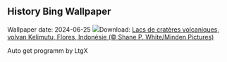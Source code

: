 ## History Bing Wallpaper
Wallpaper date: 2024-06-25
![](https://www.bing.com/th?id=OHR.FloresIsland_FR-CA3777595077_UHD.jpg&w=1000)Download: [Lacs de cratères volcaniques, volvan Kelimutu, Flores, Indonésie (© Shane P. White/Minden Pictures)](https://www.bing.com/th?id=OHR.FloresIsland_FR-CA3777595077_UHD.jpg)

Auto get programm by LtgX
